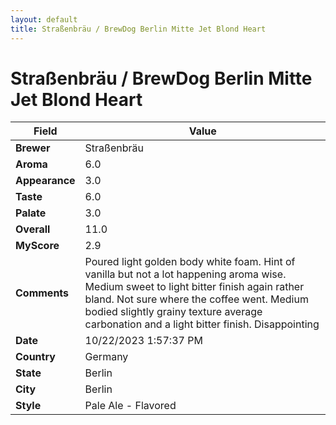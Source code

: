 ```yaml
---
layout: default
title: Straßenbräu / BrewDog Berlin Mitte Jet Blond Heart
---
```


# Straßenbräu / BrewDog Berlin Mitte Jet Blond Heart

| Field         | Value                                                                                                   |
|---------------|---------------------------------------------------------------------------------------------------------|
| **Brewer**    | Straßenbräu                                                                                        |
| **Aroma**     | 6.0                                                                                         |
| **Appearance**| 3.0                                                                                    |
| **Taste**     | 6.0                                                                                         |
| **Palate**    | 3.0                                                                                        |
| **Overall**   | 11.0                                                                                       |
| **MyScore**   | 2.9                                                                                       |
| **Comments**  | Poured light golden body white foam. Hint of vanilla but not a lot happening aroma wise. Medium sweet to light bitter finish again rather bland. Not sure where the coffee went.  Medium bodied slightly grainy texture average carbonation and a light bitter finish. Disappointing                                                                                       |
| **Date**      | 10/22/2023 1:57:37 PM                                                                                          |
| **Country**   | Germany                                                                                       |
| **State**     | Berlin                                                                                         |
| **City**      | Berlin                                                                                          |
| **Style**     | Pale Ale - Flavored                                                                                         |
